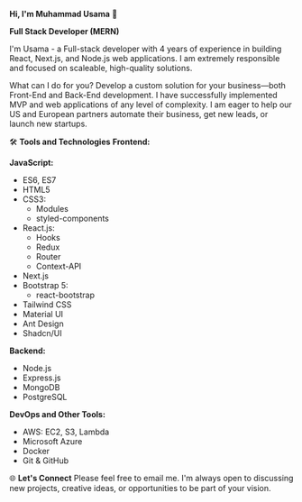 **Hi, I'm Muhammad Usama** 👋

**Full Stack Developer (MERN)**

I'm Usama - a Full-stack developer with 4 years of experience in building React, Next.js, and Node.js web applications. I am extremely responsible and focused on scaleable, high-quality solutions.

What can I do for you? Develop a custom solution for your business—both Front-End and Back-End development. I have successfully implemented MVP and web applications of any level of complexity. I am eager to help our US and European partners automate their business, get new leads, or launch new startups.

🛠️ **Tools and Technologies**
**Frontend:**

**JavaScript:**
- ES6, ES7
- HTML5
- CSS3: 
  - Modules
  - styled-components
- React.js: 
  - Hooks
  - Redux
  - Router
  - Context-API
- Next.js
- Bootstrap 5: 
  - react-bootstrap
- Tailwind CSS
- Material UI
- Ant Design
- Shadcn/UI

**Backend:**
- Node.js
- Express.js
- MongoDB
- PostgreSQL
  
**DevOps and Other Tools:**
- AWS: EC2, S3, Lambda
- Microsoft Azure
- Docker
- Git & GitHub

🌐 **Let's Connect**
Please feel free to email me. I'm always open to discussing new projects, creative ideas, or opportunities to be part of your vision.
